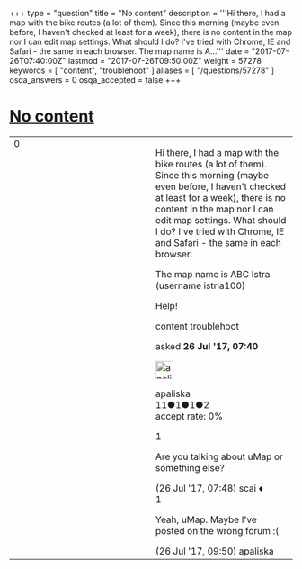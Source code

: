 +++
type = "question"
title = "No content"
description = '''Hi there, I had a map with the bike routes (a lot of them). Since this morning (maybe even before, I haven&#x27;t checked at least for a week), there is no content in the map nor I can edit map settings. What should I do? I&#x27;ve tried with Chrome, IE and Safari - the same in each browser. The map name is A...'''
date = "2017-07-26T07:40:00Z"
lastmod = "2017-07-26T09:50:00Z"
weight = 57278
keywords = [ "content", "troublehoot" ]
aliases = [ "/questions/57278" ]
osqa_answers = 0
osqa_accepted = false
+++

<div class="headNormal">

# [No content](/questions/57278/no-content)

</div>

<div id="main-body">

<div id="askform">

<table id="question-table" style="width:100%;">
<colgroup>
<col style="width: 50%" />
<col style="width: 50%" />
</colgroup>
<tbody>
<tr>
<td style="width: 30px; vertical-align: top"><div class="vote-buttons">
<span id="post-57278-upvote" class="ajax-command post-vote up" rel="nofollow" title="I like this post (click again to cancel)"> </span>
<div id="post-57278-score" class="post-score" title="current number of votes">
0
</div>
<span id="post-57278-downvote" class="ajax-command post-vote down" rel="nofollow" title="I dont like this post (click again to cancel)"> </span> <span id="favorite-mark" class="ajax-command favorite-mark" rel="nofollow" title="mark/unmark this question as favorite (click again to cancel)"> </span>
<div id="favorite-count" class="favorite-count">
&#10;</div>
</div></td>
<td><div id="item-right">
<div class="question-body">
<p>Hi there, I had a map with the bike routes (a lot of them). Since this morning (maybe even before, I haven't checked at least for a week), there is no content in the map nor I can edit map settings. What should I do? I've tried with Chrome, IE and Safari - the same in each browser.</p>
<p>The map name is ABC Istra (username istria100)</p>
<p>Help!</p>
</div>
<div id="question-tags" class="tags-container tags">
<span class="post-tag tag-link-content" rel="tag" title="see questions tagged &#39;content&#39;">content</span> <span class="post-tag tag-link-troublehoot" rel="tag" title="see questions tagged &#39;troublehoot&#39;">troublehoot</span>
</div>
<div id="question-controls" class="post-controls">
&#10;</div>
<div class="post-update-info-container">
<div class="post-update-info post-update-info-user">
<p>asked <strong>26 Jul '17, 07:40</strong></p>
<img src="https://secure.gravatar.com/avatar/318a305efb904ee80eac3f60e6b6db5d?s=32&amp;d=identicon&amp;r=g" class="gravatar" width="32" height="32" alt="apaliska&#39;s gravatar image" />
<p><span>apaliska</span><br />
<span class="score" title="11 reputation points">11</span><span title="1 badges"><span class="badge1">●</span><span class="badgecount">1</span></span><span title="1 badges"><span class="silver">●</span><span class="badgecount">1</span></span><span title="2 badges"><span class="bronze">●</span><span class="badgecount">2</span></span><br />
<span class="accept_rate" title="Rate of the user&#39;s accepted answers">accept rate:</span> <span title="apaliska has no accepted answers">0%</span></p>
</div>
</div>
<div id="comments-container-57278" class="comments-container">
<span id="57280"></span>
<div id="comment-57280" class="comment">
<div id="post-57280-score" class="comment-score">
1
</div>
<div class="comment-text">
<p>Are you talking about uMap or something else?</p>
</div>
<div id="comment-57280-info" class="comment-info">
<span class="comment-age">(26 Jul '17, 07:48)</span> <span class="comment-user userinfo">scai ♦</span>
</div>
</div>
<span id="57282"></span>
<div id="comment-57282" class="comment">
<div id="post-57282-score" class="comment-score">
1
</div>
<div class="comment-text">
<p>Yeah, uMap. Maybe I've posted on the wrong forum :(</p>
</div>
<div id="comment-57282-info" class="comment-info">
<span class="comment-age">(26 Jul '17, 09:50)</span> <span class="comment-user userinfo">apaliska</span>
</div>
</div>
</div>
<div id="comment-tools-57278" class="comment-tools">
&#10;</div>
<div class="clear">
&#10;</div>
<div id="comment-57278-form-container" class="comment-form-container">
&#10;</div>
<div class="clear">
&#10;</div>
</div></td>
</tr>
</tbody>
</table>

</div>

</div>

